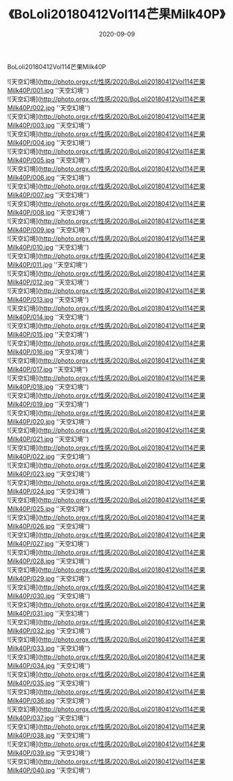 ﻿---
layout: post
title:  《BoLoli20180412Vol114芒果Milk40P》
date:   2020-09-09
image: http://photo.orgx.cf/性感/2020/BoLoli20180412Vol114芒果Milk40P/000.jpg
categories: [美女, 性感, 泳衣]
---

BoLoli20180412Vol114芒果Milk40P



![天空幻境](http://photo.orgx.cf/性感/2020/BoLoli20180412Vol114芒果Milk40P/001.jpg ''天空幻境'') <br>
![天空幻境](http://photo.orgx.cf/性感/2020/BoLoli20180412Vol114芒果Milk40P/002.jpg ''天空幻境'') <br>
![天空幻境](http://photo.orgx.cf/性感/2020/BoLoli20180412Vol114芒果Milk40P/003.jpg ''天空幻境'') <br>
![天空幻境](http://photo.orgx.cf/性感/2020/BoLoli20180412Vol114芒果Milk40P/004.jpg ''天空幻境'') <br>
![天空幻境](http://photo.orgx.cf/性感/2020/BoLoli20180412Vol114芒果Milk40P/005.jpg ''天空幻境'') <br>
![天空幻境](http://photo.orgx.cf/性感/2020/BoLoli20180412Vol114芒果Milk40P/006.jpg ''天空幻境'') <br>
![天空幻境](http://photo.orgx.cf/性感/2020/BoLoli20180412Vol114芒果Milk40P/007.jpg ''天空幻境'') <br>
![天空幻境](http://photo.orgx.cf/性感/2020/BoLoli20180412Vol114芒果Milk40P/008.jpg ''天空幻境'') <br>
![天空幻境](http://photo.orgx.cf/性感/2020/BoLoli20180412Vol114芒果Milk40P/009.jpg ''天空幻境'') <br>
![天空幻境](http://photo.orgx.cf/性感/2020/BoLoli20180412Vol114芒果Milk40P/010.jpg ''天空幻境'') <br>
![天空幻境](http://photo.orgx.cf/性感/2020/BoLoli20180412Vol114芒果Milk40P/011.jpg ''天空幻境'') <br>
![天空幻境](http://photo.orgx.cf/性感/2020/BoLoli20180412Vol114芒果Milk40P/012.jpg ''天空幻境'') <br>
![天空幻境](http://photo.orgx.cf/性感/2020/BoLoli20180412Vol114芒果Milk40P/013.jpg ''天空幻境'') <br>
![天空幻境](http://photo.orgx.cf/性感/2020/BoLoli20180412Vol114芒果Milk40P/014.jpg ''天空幻境'') <br>
![天空幻境](http://photo.orgx.cf/性感/2020/BoLoli20180412Vol114芒果Milk40P/015.jpg ''天空幻境'') <br>
![天空幻境](http://photo.orgx.cf/性感/2020/BoLoli20180412Vol114芒果Milk40P/016.jpg ''天空幻境'') <br>
![天空幻境](http://photo.orgx.cf/性感/2020/BoLoli20180412Vol114芒果Milk40P/017.jpg ''天空幻境'') <br>
![天空幻境](http://photo.orgx.cf/性感/2020/BoLoli20180412Vol114芒果Milk40P/018.jpg ''天空幻境'') <br>
![天空幻境](http://photo.orgx.cf/性感/2020/BoLoli20180412Vol114芒果Milk40P/019.jpg ''天空幻境'') <br>
![天空幻境](http://photo.orgx.cf/性感/2020/BoLoli20180412Vol114芒果Milk40P/020.jpg ''天空幻境'') <br>
![天空幻境](http://photo.orgx.cf/性感/2020/BoLoli20180412Vol114芒果Milk40P/021.jpg ''天空幻境'') <br>
![天空幻境](http://photo.orgx.cf/性感/2020/BoLoli20180412Vol114芒果Milk40P/022.jpg ''天空幻境'') <br>
![天空幻境](http://photo.orgx.cf/性感/2020/BoLoli20180412Vol114芒果Milk40P/023.jpg ''天空幻境'') <br>
![天空幻境](http://photo.orgx.cf/性感/2020/BoLoli20180412Vol114芒果Milk40P/024.jpg ''天空幻境'') <br>
![天空幻境](http://photo.orgx.cf/性感/2020/BoLoli20180412Vol114芒果Milk40P/025.jpg ''天空幻境'') <br>
![天空幻境](http://photo.orgx.cf/性感/2020/BoLoli20180412Vol114芒果Milk40P/026.jpg ''天空幻境'') <br>
![天空幻境](http://photo.orgx.cf/性感/2020/BoLoli20180412Vol114芒果Milk40P/027.jpg ''天空幻境'') <br>
![天空幻境](http://photo.orgx.cf/性感/2020/BoLoli20180412Vol114芒果Milk40P/028.jpg ''天空幻境'') <br>
![天空幻境](http://photo.orgx.cf/性感/2020/BoLoli20180412Vol114芒果Milk40P/029.jpg ''天空幻境'') <br>
![天空幻境](http://photo.orgx.cf/性感/2020/BoLoli20180412Vol114芒果Milk40P/030.jpg ''天空幻境'') <br>
![天空幻境](http://photo.orgx.cf/性感/2020/BoLoli20180412Vol114芒果Milk40P/031.jpg ''天空幻境'') <br>
![天空幻境](http://photo.orgx.cf/性感/2020/BoLoli20180412Vol114芒果Milk40P/032.jpg ''天空幻境'') <br>
![天空幻境](http://photo.orgx.cf/性感/2020/BoLoli20180412Vol114芒果Milk40P/033.jpg ''天空幻境'') <br>
![天空幻境](http://photo.orgx.cf/性感/2020/BoLoli20180412Vol114芒果Milk40P/034.jpg ''天空幻境'') <br>
![天空幻境](http://photo.orgx.cf/性感/2020/BoLoli20180412Vol114芒果Milk40P/035.jpg ''天空幻境'') <br>
![天空幻境](http://photo.orgx.cf/性感/2020/BoLoli20180412Vol114芒果Milk40P/036.jpg ''天空幻境'') <br>
![天空幻境](http://photo.orgx.cf/性感/2020/BoLoli20180412Vol114芒果Milk40P/037.jpg ''天空幻境'') <br>
![天空幻境](http://photo.orgx.cf/性感/2020/BoLoli20180412Vol114芒果Milk40P/038.jpg ''天空幻境'') <br>
![天空幻境](http://photo.orgx.cf/性感/2020/BoLoli20180412Vol114芒果Milk40P/039.jpg ''天空幻境'') <br>
![天空幻境](http://photo.orgx.cf/性感/2020/BoLoli20180412Vol114芒果Milk40P/040.jpg ''天空幻境'') <br>